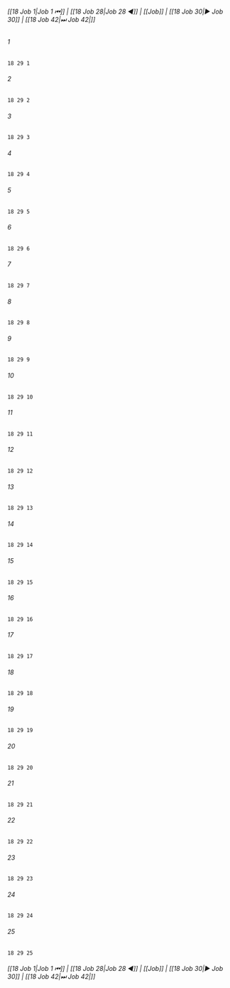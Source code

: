 
###### [[18 Job 1|Job 1 ⏮]] | [[18 Job 28|Job 28 ◀]] | [[Job]] | [[18 Job 30|▶ Job 30]] | [[18 Job 42|⏭ Job 42|]]

###### 1
``` verse
18 29 1 
```
###### 2
``` verse
18 29 2 
```
###### 3
``` verse
18 29 3 
```
###### 4
``` verse
18 29 4 
```
###### 5
``` verse
18 29 5 
```
###### 6
``` verse
18 29 6 
```
###### 7
``` verse
18 29 7 
```
###### 8
``` verse
18 29 8 
```
###### 9
``` verse
18 29 9 
```
###### 10
``` verse
18 29 10 
```
###### 11
``` verse
18 29 11 
```
###### 12
``` verse
18 29 12 
```
###### 13
``` verse
18 29 13 
```
###### 14
``` verse
18 29 14 
```
###### 15
``` verse
18 29 15 
```
###### 16
``` verse
18 29 16 
```
###### 17
``` verse
18 29 17 
```
###### 18
``` verse
18 29 18 
```
###### 19
``` verse
18 29 19 
```
###### 20
``` verse
18 29 20 
```
###### 21
``` verse
18 29 21 
```
###### 22
``` verse
18 29 22 
```
###### 23
``` verse
18 29 23 
```
###### 24
``` verse
18 29 24 
```
###### 25
``` verse
18 29 25 
```

###### [[18 Job 1|Job 1 ⏮]] | [[18 Job 28|Job 28 ◀]] | [[Job]] | [[18 Job 30|▶ Job 30]] | [[18 Job 42|⏭ Job 42|]]

